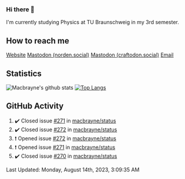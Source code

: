 ### Hi there 👋
I'm currently studying Physics at TU Braunschweig in my 3rd semester.

## How to reach me
[Website](https://florentin-schleuss.de)
<a rel="me" href="https://norden.social/@florentin">Mastodon (norden.social)</a>
<a rel="me" href="https://craftodon.social/@frodolon">Mastodon (craftodon.social)</a>
[Email](mailto:hello@macbrayne.de)

## Statistics
![Macbrayne's github stats](https://github-readme-stats.vercel.app/api?username=macbrayne&count_private=true&show_icons=true&hide_rank=true&custom_title=macbrayne's%20GitHub%20Stats)
[![Top Langs](https://github-readme-stats.vercel.app/api/top-langs/?username=macbrayne&exclude_repo=liftron&layout=compact)](https://github.com/anuraghazra/github-readme-stats)
## GitHub Activity

<!--RECENT_ACTIVITY:start-->
1. ✔️ Closed issue [#271](https://github.com/macbrayne/status/issues/271) in [macbrayne/status](https://github.com/macbrayne/status)
2. ✔️ Closed issue [#272](https://github.com/macbrayne/status/issues/272) in [macbrayne/status](https://github.com/macbrayne/status)
3. ❗️ Opened issue [#272](https://github.com/macbrayne/status/issues/272) in [macbrayne/status](https://github.com/macbrayne/status)
4. ❗️ Opened issue [#271](https://github.com/macbrayne/status/issues/271) in [macbrayne/status](https://github.com/macbrayne/status)
5. ✔️ Closed issue [#270](https://github.com/macbrayne/status/issues/270) in [macbrayne/status](https://github.com/macbrayne/status)
<!--RECENT_ACTIVITY:end-->

<!--RECENT_ACTIVITY:last_update-->
Last Updated: Monday, August 14th, 2023, 3:09:35 AM
<!--RECENT_ACTIVITY:last_update_end-->


<!--
**macbrayne/macbrayne** is a ✨ _special_ ✨ repository because its `README.md` (this file) appears on your GitHub profile.

Here are some ideas to get you started:

- 🔭 I’m currently working on ...
- 🌱 I’m currently learning ...
- 👯 I’m looking to collaborate on ...
- 🤔 I’m looking for help with ...
- 💬 Ask me about ...
- 📫 How to reach me: ...
- 😄 Pronouns: ...
- ⚡ Fun fact: ...
-->
